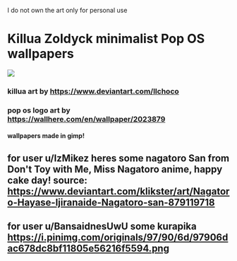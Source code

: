 I do not own the art only for personal use

# Killua Zoldyck minimalist Pop OS wallpapers
 <a href="" target="_blank"><img src="https://img.shields.io/github/stars/ffarps/popos-killua.svg" target="_blank"></a>

### killua art by https://www.deviantart.com/llchoco
### pop os logo art by https://wallhere.com/en/wallpaper/2023879

#### wallpapers made in gimp!


## for user u/IzMikez heres some nagatoro San from Don't Toy with Me, Miss Nagatoro anime, happy cake day! source: https://www.deviantart.com/klikster/art/Nagatoro-Hayase-Ijiranaide-Nagatoro-san-879119718

## for user u/BansaidnesUwU some kurapika https://i.pinimg.com/originals/97/90/6d/97906dac678dc8bf11805e56216f5594.png
